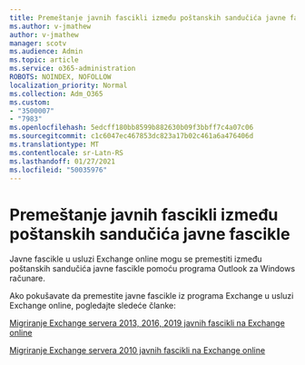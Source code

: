 ```yaml
---
title: Premeštanje javnih fascikli između poštanskih sandučića javne fascikle
ms.author: v-jmathew
author: v-jmathew
manager: scotv
ms.audience: Admin
ms.topic: article
ms.service: o365-administration
ROBOTS: NOINDEX, NOFOLLOW
localization_priority: Normal
ms.collection: Adm_O365
ms.custom:
- "3500007"
- "7983"
ms.openlocfilehash: 5edcff180bb8599b882630b09f3bbff7c4a07c06
ms.sourcegitcommit: c1c6047ec467853dc823a17b02c461a6a476406d
ms.translationtype: MT
ms.contentlocale: sr-Latn-RS
ms.lasthandoff: 01/27/2021
ms.locfileid: "50035976"
---
```

# <a name="move-public-folders-between-public-folder-mailboxes"></a>Premeštanje javnih fascikli između poštanskih sandučića javne fascikle

Javne fascikle u usluzi Exchange online mogu se premestiti između poštanskih sandučića javne fascikle pomoću programa Outlook za Windows računare.

Ako pokušavate da premestite javne fascikle iz programa Exchange u usluzi Exchange online, pogledajte sledeće članke:

[Migriranje Exchange servera 2013, 2016, 2019 javnih fascikli na Exchange online](https://aka.ms/ModernPFToEXO)

[Migriranje Exchange servera 2010 javnih fascikli na Exchange online](https://aka.ms/LegacyPFToEXO)

